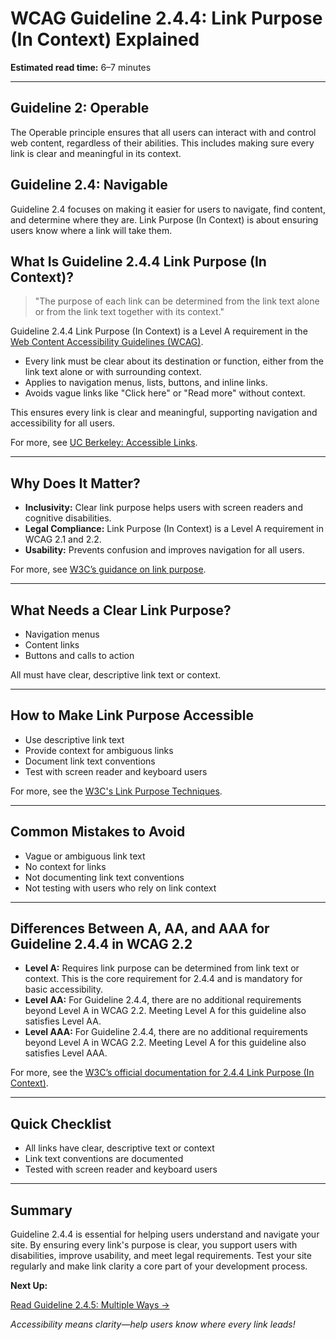 <!--
title: 2.4.4 - Link Purpose (In Context)
series: Making the Web Accessible for All
description: A practical guide to WCAG Guideline 2.4.4 (Link Purpose, In Context)—what it means, why it matters, and how to ensure every link's purpose is clear from its context.
keywords: wcag 2.4.4, link purpose, in context, accessibility, web standards, digital inclusion
image: WCAG-Series-2.4.4.png
imageAlt: Blue text on yellow background saying, "Web Content Accessibiilty Guiedlines (WCAG) 2.4.4 Explained, Link Purpose (In Context)"
status: published
date: 2025-07-03
excerpt: This guideline ensures every link's purpose is clear from its context.
-->

# **WCAG Guideline 2.4.4: Link Purpose (In Context) Explained**

**Estimated read time:** 6–7 minutes

---

## **Guideline 2: Operable**

The Operable principle ensures that all users can interact with and control web content, regardless of their abilities. This includes making sure every link is clear and meaningful in its context.

## **Guideline 2.4: Navigable**

Guideline 2.4 focuses on making it easier for users to navigate, find content, and determine where they are. Link Purpose (In Context) is about ensuring users know where a link will take them.

## **What Is Guideline 2.4.4 Link Purpose (In Context)?**

<!-- [Illustration: User reading a link with clear context in a paragraph] -->

> "The purpose of each link can be determined from the link text alone or from the link text together with its context."

Guideline 2.4.4 Link Purpose (In Context) is a Level A requirement in the [Web Content Accessibility Guidelines (WCAG)](https://www.w3.org/WAI/WCAG22/quickref/#link-purpose-in-context).

- Every link must be clear about its destination or function, either from the link text alone or with surrounding context.
- Applies to navigation menus, lists, buttons, and inline links.
- Avoids vague links like "Click here" or "Read more" without context.

This ensures every link is clear and meaningful, supporting navigation and accessibility for all users.

For more, see [UC Berkeley: Accessible Links](https://dap.berkeley.edu/web-a11y-basics/links).

---

## **Why Does It Matter?**

<!-- [Infographic: User reading links, context clues, and focus indicator] -->

- **Inclusivity:** Clear link purpose helps users with screen readers and cognitive disabilities.
- **Legal Compliance:** Link Purpose (In Context) is a Level A requirement in WCAG 2.1 and 2.2.
- **Usability:** Prevents confusion and improves navigation for all users.

For more, see [W3C’s guidance on link purpose](https://www.w3.org/WAI/WCAG22/Understanding/link-purpose-in-context.html).

---

## **What Needs a Clear Link Purpose?**

<!-- [Grid: Navigation, content links, buttons, all with link icons] -->

- Navigation menus
- Content links
- Buttons and calls to action

All must have clear, descriptive link text or context.

---

## **How to Make Link Purpose Accessible**

<!-- [Side-by-side code snippets: Good link text, bad link text]
[Example: Settings panel for link text] -->

- Use descriptive link text
- Provide context for ambiguous links
- Document link text conventions
- Test with screen reader and keyboard users

For more, see the [W3C's Link Purpose Techniques](https://www.w3.org/WAI/WCAG22/Techniques/general/G91).

---

## **Common Mistakes to Avoid**

<!-- [Do/Don't graphic: Left side with clear link text, right side with "click here"] -->

- Vague or ambiguous link text
- No context for links
- Not documenting link text conventions
- Not testing with users who rely on link context

---

## **Differences Between A, AA, and AAA for Guideline 2.4.4 in WCAG 2.2**

<!-- [Infographic: Three columns labeled A, AA, AAA with example requirements for each] -->

- **Level A:** Requires link purpose can be determined from link text or context. This is the core requirement for 2.4.4 and is mandatory for basic accessibility.
- **Level AA:** For Guideline 2.4.4, there are no additional requirements beyond Level A in WCAG 2.2. Meeting Level A for this guideline also satisfies Level AA.
- **Level AAA:** For Guideline 2.4.4, there are no additional requirements beyond Level A in WCAG 2.2. Meeting Level A for this guideline also satisfies Level AAA.

For more, see the [W3C’s official documentation for 2.4.4 Link Purpose (In Context)](https://www.w3.org/WAI/WCAG22/Understanding/link-purpose-in-context.html).

---

## **Quick Checklist**

<!-- [Checklist graphic: Icons for each item (link, context, navigation, etc.)] -->

- All links have clear, descriptive text or context
- Link text conventions are documented
- Tested with screen reader and keyboard users

---

## **Summary**

<!-- [Illustration: User reading a clear link in a web app] -->

Guideline 2.4.4 is essential for helping users understand and navigate your site. By ensuring every link's purpose is clear, you support users with disabilities, improve usability, and meet legal requirements. Test your site regularly and make link clarity a core part of your development process.

**Next Up:**

[Read Guideline 2.4.5: Multiple Ways →](WCAG-Guideline-2-4-5-Multiple-Ways-Explained)

*Accessibility means clarity—help users know where every link leads!*
